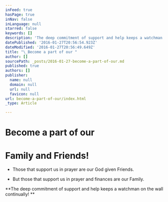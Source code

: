 ```yaml
---
inFeed: true
hasPage: true
inNav: false
inLanguage: null
starred: false
keywords: []
description: 'The deep commitment of support and help keeps a watchman on the wall continually!  '
datePublished: '2016-01-27T20:56:54.923Z'
dateModified: '2016-01-27T20:56:49.649Z'
title: "\_Become a part of our "
author: []
sourcePath: _posts/2016-01-27-become-a-part-of-our.md
published: true
authors: []
publisher:
  name: null
  domain: null
  url: null
  favicon: null
url: become-a-part-of-our/index.html
_type: Article

---
```

# Become a part of our 

# Family and Friends!

* Those that support us in prayer are our God given Friends. 

* But those that support us in prayer and finances are our Family. 

**The deep commitment of support and help keeps a watchman on the wall continually!  **